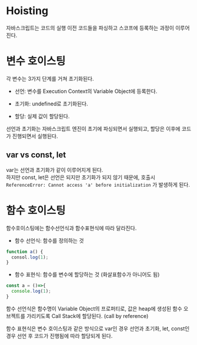 # Hoisting

자바스크립트는 코드의 실행 이전 코드들을 파싱하고 스코프에 등록하는 과정이 이루어진다.

# 변수 호이스팅

각 변수는 3가지 단계를 거쳐 초기화된다.

- 선언: 변수를 Execution Context의 Variable Object에 등록한다.

- 초기화: undefined로 초기화된다.

- 할당: 실제 값이 할당된다.

선언과 초기화는 자바스크립트 엔진이 초기에 파싱되면서 실행되고, 할당은 이후에 코드가 진행되면서 실행된다.

## var vs const, let

var는 선언과 초기화가 같이 이루어지게 된다.  
하지만 const, let은 선언은 되지만 초기화가 되지 않기 때문에, 호출시 `ReferenceError: Cannot access 'a' before initialization` 가 발생하게 된다.

# 함수 호이스팅

함수호이스팅에는 함수선언식과 함수표현식에 따라 달라진다.

- 함수 선언식: 함수를 정의하는 것
```javascript
function a() {
  consol.log(1);
}
```

- 함수 표현식: 함수를 변수에 할당하는 것 (화살표함수가 아니어도 됨)
```javascript
const a = ()=>{
  console.log(1);
}
```

함수 선언식은 함수명이 Variable Object의 프로퍼티로, 값은 heap에 생성된 함수 오브젝트를 가리키도록 Call Stack에 할당된다. (call by reference)

함수 표현식은 변수 호이스팅과 같은 방식으로 var인 경우 선언과 초기화, let, const인 경우 선언 후 코드가 진행됨에 따라 할당되게 된다.
